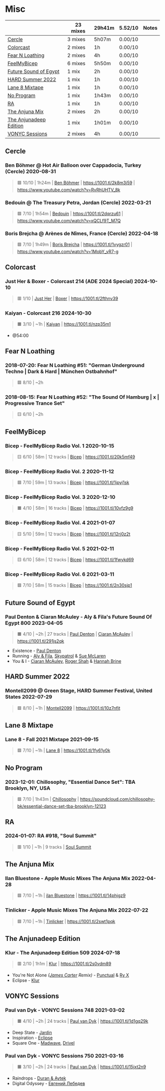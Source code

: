 # Misc

<!-- toc:start -->

| | 23 mixes | 29h41m | 5.52/10 | Notes |
| - | - | - | - | - |
| [Cercle](#cercle) | 3 mixes | 5h07m | 0.00/10 |  |
| [Colorcast](#colorcast) | 2 mixes | 1h | 0.00/10 |  |
| [Fear N Loathing](#fear-n-loathing) | 2 mixes | 4h | 0.00/10 |  |
| [FeelMyBicep](#feelmybicep) | 6 mixes | 5h50m | 0.00/10 |  |
| [Future Sound of Egypt](#future-sound-of-egypt) | 1 mix | 2h | 0.00/10 |  |
| [HARD Summer 2022](#hard-summer-2022) | 1 mix | 1h | 0.00/10 |  |
| [Lane 8 Mixtape](#lane-8-mixtape) | 1 mix | 1h | 0.00/10 |  |
| [No Program](#no-program) | 1 mix | 1h43m | 0.00/10 |  |
| [RA](#ra) | 1 mix | 1h | 0.00/10 |  |
| [The Anjuna Mix](#the-anjuna-mix) | 2 mixes | 2h | 0.00/10 |  |
| [The Anjunadeep Edition](#the-anjunadeep-edition) | 1 mix | 1h01m | 0.00/10 |  |
| [VONYC Sessions](#vonyc-sessions) | 2 mixes | 4h | 0.00/10 |  |
<!-- toc:end -->

## Cercle

### Ben Böhmer @ Hot Air Balloon over Cappadocia, Turkey (Cercle) 2020-08-31

> 🟪 10/10 | 1h24m
> | [Ben Böhmer](https://rateyourmusic.com/artist/ben-bohmer)
> | https://1001.tl/2k8m3j59
> | https://www.youtube.com/watch?v=RvRhUHTV_8k

### Bedouin @ The Treasury Petra, Jordan (Cercle) 2022-03-21

> 🟩 7/10 | 1h54m
> | [Bedouin](https://rateyourmusic.com/artist/bedouin-1)
> | https://1001.tl/2dqrzu61
> | https://www.youtube.com/watch?v=xQCLf9T_M7Q

### Boris Brejcha @ Arènes de Nîmes, France (Cercle) 2022-04-18

> 🟩 7/10 | 1h49m
> | [Boris Brejcha](https://rateyourmusic.com/artist/boris-brejcha)
> | https://1001.tl/1vygzr01
> | https://www.youtube.com/watch?v=1MobY_vR7-g

## Colorcast

### Just Her & Boxer - Colorcast 214 (ADE 2024 Special) 2024-10-10

> 🟥 1/10
> | [Just Her](https://rateyourmusic.com/artist/just-her)
> | [Boxer](https://rateyourmusic.com/artist/boxer-3)
> | https://1001.tl/2fthnv39

### Kaiyan - Colorcast 216 2024-10-30

> 🟧 3/10 | ~1h
> | [Kaiyan](https://rateyourmusic.com/artist/kaiyan)
> | https://1001.tl/nzp35m1

- @54:00

## Fear N Loathing

### 2018-07-20: Fear N Loathing #51: "German Underground Techno | Dark & Hard | München Ostbahnhof"

> 🟩 8/10 | ~2h

### 2018-08-15: Fear N Loathing #52: "The Sound Of Hamburg | x | Progressive Trance Set"

> 🟨 6/10 | ~2h

## FeelMyBicep

### Bicep - FeelMyBicep Radio Vol. 1 2020-10-15

> 🟨 6/10 | 58m | 12 tracks
> | [Bicep](https://rateyourmusic.com/artist/bicep)
> | https://1001.tl/20k5mf49

### Bicep - FeelMyBicep Radio Vol. 2 2020-11-12

> 🟩 7/10 | 59m | 13 tracks
> | [Bicep](https://rateyourmusic.com/artist/bicep)
> | https://1001.tl/1jpyj1sk

### Bicep - FeelMyBicep Radio Vol. 3 2020-12-10

> 🟧 4/10 | 58m | 16 tracks
> | [Bicep](https://rateyourmusic.com/artist/bicep)
> | https://1001.tl/10vfz9g9

### Bicep - FeelMyBicep Radio Vol. 4 2021-01-07

> 🟨 5/10 | 59m | 12 tracks
> | [Bicep](https://rateyourmusic.com/artist/bicep)
> | https://1001.tl/12rj0z2t

### Bicep - FeelMyBicep Radio Vol. 5 2021-02-11

> 🟨 6/10 | 58m | 12 tracks
> | [Bicep](https://rateyourmusic.com/artist/bicep)
> | https://1001.tl/1fwykd69

### Bicep - FeelMyBicep Radio Vol. 6 2021-03-11

> 🟩 7/10 | 58m | 15 tracks
> | [Bicep](https://rateyourmusic.com/artist/bicep)
> | https://1001.tl/2n30sjp1

## Future Sound of Egypt

### Paul Denton & Ciaran McAuley - Aly & Fila's Future Sound Of Egypt 800 2023-04-05

> 🟧 4/10 | ~2h | 27 tracks
> | [Paul Denton](https://rateyourmusic.com/artist/paul-denton)
> | [Ciaran McAuley](https://rateyourmusic.com/artist/ciaran-mcauley)
> | https://1001.tl/291js2qk

- Existence - [Paul Denton](https://rateyourmusic.com/artist/paul-denton)
- Running - [Aly & Fila](https://rateyourmusic.com/artist/aly_and_fila), [Skypatrol](https://rateyourmusic.com/artist/skypatrol) & [Sue McLaren](https://rateyourmusic.com/artist/sue-mclaren)
- You & I - [Ciaran McAuley](https://rateyourmusic.com/artist/ciaran-mcauley), [Roger Shah](https://rateyourmusic.com/artist/roger_shah) & [Hannah Brine](#)

## HARD Summer 2022

### Montell2099 @ Green Stage, HARD Summer Festival, United States 2022-07-29

> 🟩 8/10 | ~1h
> | [Montell2099](https://rateyourmusic.com/artist/montell2099)
> | https://1001.tl/10z7nfjt

## Lane 8 Mixtape

### Lane 8 - Fall 2021 Mixtape 2021-09-15

> 🟩 7/10 | ~1h
> | [Lane 8](https://rateyourmusic.com/artist/lane-8)
> | https://1001.tl/1fy61y0k

## No Program

### 2023-12-01: Chillosophy, "Essential Dance Set": TBA Brooklyn, NY, USA

> 🟩 7/10 | 1h43m
> | [Chillosophy](#)
> | https://soundcloud.com/chillosophy-bk/essential-dance-set-tba-brooklyn-12123

## RA

### 2024-01-07: RA #918, "Soul Summit"

> 🟥 1/10 | ~1h | 9 tracks
> | [Soul Summit](https://rateyourmusic.com/artist/soul-summit)

## The Anjuna Mix

### Ilan Bluestone - Apple Music Mixes The Anjuna Mix 2022-04-28

> 🟩 7/10 | ~1h
> | [ilan Bluestone](https://rateyourmusic.com/artist/ilan-bluestone)
> | https://1001.tl/14phjgz9

### Tinlicker - Apple Music Mixes The Anjuna Mix 2022-07-22

> 🟩 7/10 | ~1h
> | [Tinlicker](https://rateyourmusic.com/artist/tinlicker)
> | https://1001.tl/2swt1pqk

## The Anjunadeep Edition

### Klur - The Anjunadeep Edition 509 2024-07-18

> 🟥 2/10 | 1h1m
> | [Klur](https://rateyourmusic.com/artist/klur)
> | https://1001.tl/2s0vdm89

- You're Not Alone _([James Carter](https://rateyourmusic.com/artist/james-carter-1) Remix)_ - [Punctual](https://rateyourmusic.com/artist/punctual) & [Ry X](https://rateyourmusic.com/artist/ry-x)
- Eclipse - [Klur](https://rateyourmusic.com/artist/klur)

## VONYC Sessions

### Paul van Dyk - VONYC Sessions 748 2021-03-02

> 🟧 4/10 | ~2h | 24 tracks
> | [Paul van Dyk](https://rateyourmusic.com/artist/paul-van-dyk)
> | https://1001.tl/1d1gq29k

- Deep State - [Jardin](https://rateyourmusic.com/artist/jardin-2)
- Inspiration - [Eclipse](https://rateyourmusic.com/artist/eclipse-12)
- Square One - [Madwave](https://rateyourmusic.com/artist/madwave), [Drivel](#)

### Paul van Dyk - VONYC Sessions 750 2021-03-16

> 🟧 3/10 | ~2h | 24 tracks
> | [Paul van Dyk](https://rateyourmusic.com/artist/paul-van-dyk)
> | https://1001.tl/15jxt2n9

- Raindrops - [Duran & Aytek](https://rateyourmusic.com/artist/duran_and_aytek)
- Digital Odyssey - [Евгений Лебедев](https://rateyourmusic.com/artist/евгений_лебедев_f2)
